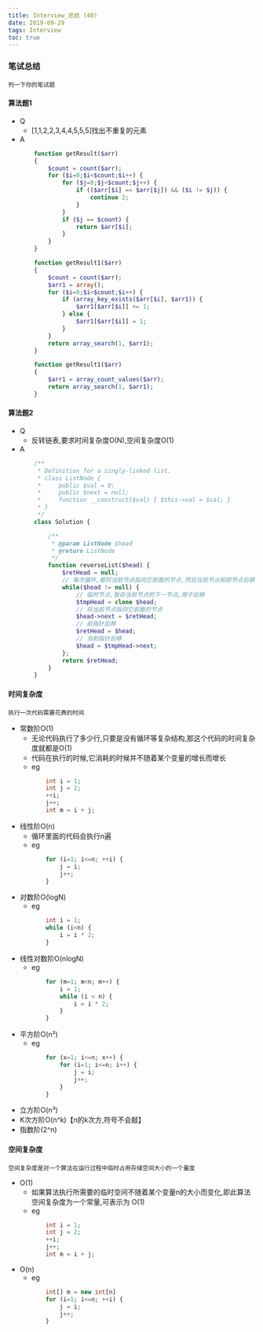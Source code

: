 ```yaml
---
title: Interview_总结 (40)
date: 2019-09-29
tags: Interview
toc: true
---
```


### 笔试总结
    列一下你的笔试题
    
<!-- more -->

#### 算法题1
- Q
    * [1,1,2,2,3,4,4,5,5,5]找出不重复的元素
- A
    ```php
        function getResult($arr)
        {
            $count = count($arr);
            for ($i=0;$i<$count;$i++) {
                for ($j=0;$j<$count;$j++) {
                    if (($arr[$i] == $arr[$j]) && ($i != $j)) {
                        continue 2;
                    }
                }
                if ($j == $count) {
                    return $arr[$i];
                }
            }
        }

        function getResult1($arr)
        {
            $count = count($arr);
            $arr1 = array();
            for ($i=0;$i<$count;$i++) {
                if (array_key_exists($arr[$i], $arr1)) {
                    $arr1[$arr[$i]] += 1;
                } else {
                    $arr1[$arr[$i]] = 1;
                }
            }
            return array_search(1, $arr1);
        }

        function getResult1($arr)
        {
            $arr1 = array_count_values($arr);
            return array_search(1, $arr1);
        }
    ```

#### 算法题2
- Q
    * 反转链表,要求时间复杂度O(N),空间复杂度O(1) 
- A
    ```php
        /**
         * Definition for a singly-linked list.
         * class ListNode {
         *     public $val = 0;
         *     public $next = null;
         *     function __construct($val) { $this->val = $val; }
         * }
         */
        class Solution {

            /**
             * @param ListNode $head
             * @return ListNode
             */
            function reverseList($head) {
                $retHead = null;
                // 每次循环,都将当前节点指向它前面的节点,然后当前节点和前节点后移
                while($head != null) {
                    // 临时节点,暂存当前节点的下一节点,用于后移
                    $tmpHead = clone $head;
                    // 将当前节点指向它前面的节点
                    $head->next = $retHead;
                    // 前指针后移
                    $retHead = $head;
                    // 当前指针后移
                    $head = $tmpHead->next;
                };
                return $retHead;
            }
        }
    ```

#### 时间复杂度
    执行一次代码需要花费的时间
- 常数阶O(1)
    * 无论代码执行了多少行,只要是没有循环等复杂结构,那这个代码的时间复杂度就都是O(1)
    * 代码在执行的时候,它消耗的时候并不随着某个变量的增长而增长
    * eg
        ```php
            int i = 1;
            int j = 2;
            ++i;
            j++;
            int m = i + j;
        ```
- 线性阶O(n)
    * 循环里面的代码会执行n遍
    * eg
        ```php
            for (i=1; i<=n; ++i) {
                j = i;
                j++;
            }
        ```
- 对数阶O(logN)
    * eg
        ```php
            int i = 1;
            while (i<n) {
                i = i * 2;
            }
        ```
- 线性对数阶O(nlogN)
    * eg
        ```php
            for (m=1; m<n; m++) {
                i = 1;
                while (i < n) {
                    i = i * 2;
                }
            }
        ```
- 平方阶O(n²)
    * eg
        ```php
            for (x=1; i<=n; x++) {
                for (i=1; i<=n; i++) {
                    j = i;
                    j++;
                }
            }
        ```
- 立方阶O(n³)
- K次方阶O(n^k)【n的k次方,符号不会敲】
- 指数阶(2^n)

#### 空间复杂度
    空间复杂度是对一个算法在运行过程中临时占用存储空间大小的一个量度
- O(1)
    * 如果算法执行所需要的临时空间不随着某个变量n的大小而变化,即此算法空间复杂度为一个常量,可表示为 O(1)
    * eg
        ```php
            int i = 1;
            int j = 2;
            ++i;
            j++;
            int m = i + j;
        ```
- O(n)
    * eg
        ```php
            int[] m = new int[n]
            for (i=1; i<=n; ++i) {
                j = i;
                j++;
            }
        ```








